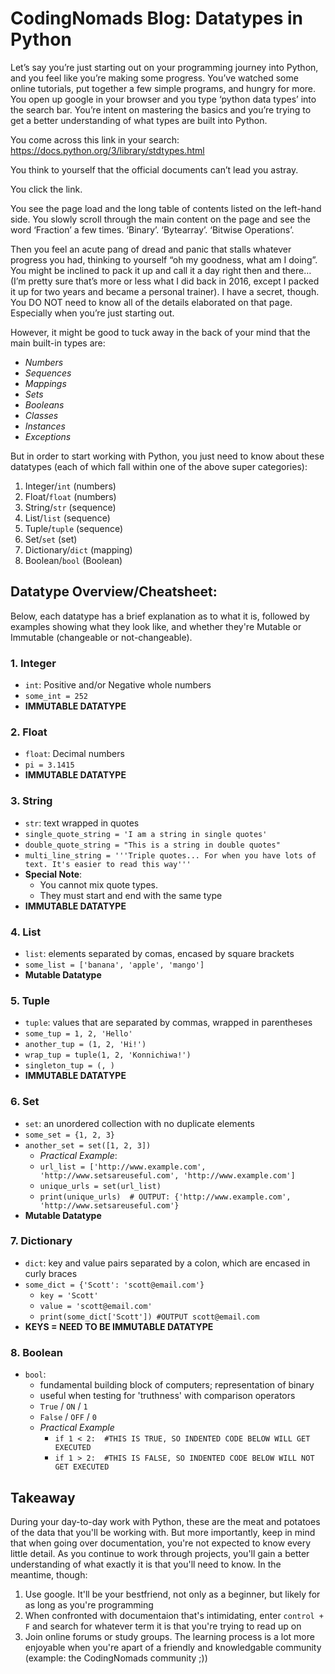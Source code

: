# CodingNomads Blog: Datatypes in Python

Let’s say you’re just starting out on your programming journey into Python, and you feel like you’re making some progress. You’ve watched some online tutorials, put together a few simple programs, and hungry for more. You open up google in your browser and you type ‘python data types’ into the search bar. You’re intent on mastering the basics and you’re trying to get a better understanding of what types are built into Python. 

You come across this link in your search: https://docs.python.org/3/library/stdtypes.html

You think to yourself that the official documents can’t lead you astray.

You click the link. 

You see the page load and the long table of contents listed on the left-hand side. You slowly scroll through the main content on the page and see the word ‘Fraction’ a few times. ‘Binary’. ‘Bytearray’. ‘Bitwise Operations’.

Then you feel an acute pang of dread and panic that stalls whatever progress you had, thinking to yourself “oh my goodness, what am I doing”. You might be inclined to pack it up and call it a day right then and there… (I’m pretty sure that’s more or less what I did back in 2016, except I packed it up for two years and became a personal trainer). I have a secret, though. You DO NOT need to know all of the details elaborated on that page. Especially when you’re just starting out.

However, it might be good to tuck away in the back of your mind that the main built-in types are:
-	*Numbers*
-	*Sequences*
-	*Mappings*
-	*Sets*
-	*Booleans*
-	*Classes*
-	*Instances*
-	*Exceptions*

But in order to start working with Python, you just need to know about these datatypes (each of which fall within one of the above super categories):
1.	Integer/`int` (numbers)
2.	Float/`float` (numbers)
3.	String/`str` (sequence)
4.	List/`list` (sequence)
5.	Tuple/`tuple` (sequence)
6.	Set/`set` (set)
7.	Dictionary/`dict` (mapping)
8.	Boolean/`bool` (Boolean)

## Datatype Overview/Cheatsheet:

Below, each datatype has a brief explanation as to what it is, followed by examples showing what they look like, and whether they're Mutable or Immutable (changeable or not-changeable).

### 1. Integer

- ```int```: Positive and/or Negative whole numbers
- ```some_int = 252```
- **IMMUTABLE DATATYPE**

### 2. Float

- ```float```: Decimal numbers
- ```pi = 3.1415```
- **IMMUTABLE DATATYPE**

### 3. String

- ```str```: text wrapped in quotes
- ```single_quote_string = 'I am a string in single quotes'```
- ```double_quote_string = "This is a string in double quotes"```
- ```multi_line_string = '''Triple quotes... For when you have lots of text. It's easier to read this way'''```
- **Special Note**: 
    - You cannot mix quote types.
    - They must start and end with the same type
- **IMMUTABLE DATATYPE**


### 4. List

- ```list```: elements separated by comas, encased by square brackets
- ```some_list = ['banana', 'apple', 'mango']```
- **Mutable Datatype**

### 5. Tuple

- ```tuple```: values that are separated by commas, wrapped in parentheses
- ```some_tup = 1, 2, 'Hello'```
- ```another_tup = (1, 2, 'Hi!')```
- ```wrap_tup = tuple(1, 2, 'Konnichiwa!')```
- ```singleton_tup = (, )```
- **IMMUTABLE DATATYPE**

### 6. Set

- ```set```: an unordered collection with no duplicate elements
- ```some_set = {1, 2, 3}```
- ```another_set = set([1, 2, 3])```
    - *Practical Example*:
    - ```url_list = ['http://www.example.com', 'http://www.setsareuseful.com', 'http://www.example.com']```
    - ```unique_urls = set(url_list)```
    - ```print(unique_urls)  # OUTPUT: {'http://www.example.com', 'http://www.setsareuseful.com'}```
- **Mutable Datatype**

### 7. Dictionary

- ```dict```: key and value pairs separated by a colon, which are encased in curly braces
- ```some_dict = {'Scott': 'scott@email.com'}```
    - ```key = 'Scott'```
    - ```value = 'scott@email.com'```
    - ```print(some_dict['Scott']) #OUTPUT scott@email.com```
- **KEYS = NEED TO BE IMMUTABLE DATATYPE**

### 8. Boolean

- ```bool```: 
    - fundamental building block of computers; representation of binary
    - useful when testing for 'truthness' with comparison operators
    - `True` / `ON` / `1`
    - `False` / `OFF` / `0`
    - *Practical Example*
        - ```if 1 < 2:  #THIS IS TRUE, SO INDENTED CODE BELOW WILL GET EXECUTED```
        - ```if 1 > 2:  #THIS IS FALSE, SO INDENTED CODE BELOW WILL NOT GET EXECUTED```

## Takeaway
During your day-to-day work with Python, these are the meat and potatoes of the data that you'll be working with. But more importantly, keep in mind that when going over documentation, you're not expected to know every little detail. As you continue to work through projects, you'll gain a better understanding of what exactly it is that you'll need to know. In the meantime, though:
1. Use google. It'll be your bestfriend, not only as a beginner, but likely for as long as you're programming
2. When confronted with documentaion that's intimidating, enter `control + F` and search for whatever term it is that you're trying to read up on
3. Join online forums or study groups. The learning process is a lot more enjoyable when you're apart of a friendly and knowledgable community (example: the CodingNomads community ;))